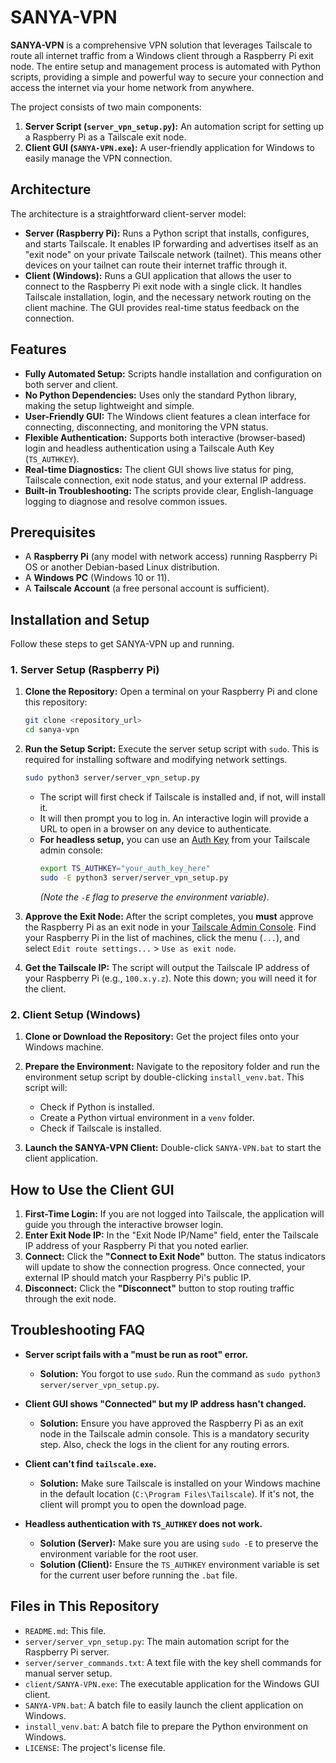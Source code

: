 # SANYA-VPN

**SANYA-VPN** is a comprehensive VPN solution that leverages Tailscale to route all internet traffic from a Windows client through a Raspberry Pi exit node. The entire setup and management process is automated with Python scripts, providing a simple and powerful way to secure your connection and access the internet via your home network from anywhere.

The project consists of two main components:
1.  **Server Script (`server_vpn_setup.py`):** An automation script for setting up a Raspberry Pi as a Tailscale exit node.
2.  **Client GUI (`SANYA-VPN.exe`):** A user-friendly application for Windows to easily manage the VPN connection.

## Architecture

The architecture is a straightforward client-server model:

*   **Server (Raspberry Pi):** Runs a Python script that installs, configures, and starts Tailscale. It enables IP forwarding and advertises itself as an "exit node" on your private Tailscale network (tailnet). This means other devices on your tailnet can route their internet traffic through it.
*   **Client (Windows):** Runs a GUI application that allows the user to connect to the Raspberry Pi exit node with a single click. It handles Tailscale installation, login, and the necessary network routing on the client machine. The GUI provides real-time status feedback on the connection.

## Features

*   **Fully Automated Setup:** Scripts handle installation and configuration on both server and client.
*   **No Python Dependencies:** Uses only the standard Python library, making the setup lightweight and simple.
*   **User-Friendly GUI:** The Windows client features a clean interface for connecting, disconnecting, and monitoring the VPN status.
*   **Flexible Authentication:** Supports both interactive (browser-based) login and headless authentication using a Tailscale Auth Key (`TS_AUTHKEY`).
*   **Real-time Diagnostics:** The client GUI shows live status for ping, Tailscale connection, exit node status, and your external IP address.
*   **Built-in Troubleshooting:** The scripts provide clear, English-language logging to diagnose and resolve common issues.

## Prerequisites

*   A **Raspberry Pi** (any model with network access) running Raspberry Pi OS or another Debian-based Linux distribution.
*   A **Windows PC** (Windows 10 or 11).
*   A **Tailscale Account** (a free personal account is sufficient).

## Installation and Setup

Follow these steps to get SANYA-VPN up and running.

### 1. Server Setup (Raspberry Pi)

1.  **Clone the Repository:**
    Open a terminal on your Raspberry Pi and clone this repository:
    ```bash
    git clone <repository_url>
    cd sanya-vpn
    ```

2.  **Run the Setup Script:**
    Execute the server setup script with `sudo`. This is required for installing software and modifying network settings.
    ```bash
    sudo python3 server/server_vpn_setup.py
    ```
    *   The script will first check if Tailscale is installed and, if not, will install it.
    *   It will then prompt you to log in. An interactive login will provide a URL to open in a browser on any device to authenticate.
    *   **For headless setup,** you can use an [Auth Key](https://tailscale.com/kb/1085/auth-keys/) from your Tailscale admin console:
        ```bash
        export TS_AUTHKEY="your_auth_key_here"
        sudo -E python3 server/server_vpn_setup.py
        ```
        *(Note the `-E` flag to preserve the environment variable)*.

3.  **Approve the Exit Node:**
    After the script completes, you **must** approve the Raspberry Pi as an exit node in your [Tailscale Admin Console](https://login.tailscale.com/admin/machines). Find your Raspberry Pi in the list of machines, click the menu (`...`), and select `Edit route settings...` > `Use as exit node`.

4.  **Get the Tailscale IP:**
    The script will output the Tailscale IP address of your Raspberry Pi (e.g., `100.x.y.z`). Note this down; you will need it for the client.

### 2. Client Setup (Windows)

1.  **Clone or Download the Repository:**
    Get the project files onto your Windows machine.

2.  **Prepare the Environment:**
    Navigate to the repository folder and run the environment setup script by double-clicking `install_venv.bat`. This script will:
    *   Check if Python is installed.
    *   Create a Python virtual environment in a `venv` folder.
    *   Check if Tailscale is installed.

3.  **Launch the SANYA-VPN Client:**
    Double-click `SANYA-VPN.bat` to start the client application.

## How to Use the Client GUI

1.  **First-Time Login:** If you are not logged into Tailscale, the application will guide you through the interactive browser login.
2.  **Enter Exit Node IP:** In the "Exit Node IP/Name" field, enter the Tailscale IP address of your Raspberry Pi that you noted earlier.
3.  **Connect:** Click the **"Connect to Exit Node"** button. The status indicators will update to show the connection progress. Once connected, your external IP should match your Raspberry Pi's public IP.
4.  **Disconnect:** Click the **"Disconnect"** button to stop routing traffic through the exit node.

## Troubleshooting FAQ

*   **Server script fails with a "must be run as root" error.**
    *   **Solution:** You forgot to use `sudo`. Run the command as `sudo python3 server/server_vpn_setup.py`.

*   **Client GUI shows "Connected" but my IP address hasn't changed.**
    *   **Solution:** Ensure you have approved the Raspberry Pi as an exit node in the Tailscale admin console. This is a mandatory security step. Also, check the logs in the client for any routing errors.

*   **Client can't find `tailscale.exe`.**
    *   **Solution:** Make sure Tailscale is installed on your Windows machine in the default location (`C:\Program Files\Tailscale`). If it's not, the client will prompt you to open the download page.

*   **Headless authentication with `TS_AUTHKEY` does not work.**
    *   **Solution (Server):** Make sure you are using `sudo -E` to preserve the environment variable for the root user.
    *   **Solution (Client):** Ensure the `TS_AUTHKEY` environment variable is set for the current user before running the `.bat` file.

## Files in This Repository

*   `README.md`: This file.
*   `server/server_vpn_setup.py`: The main automation script for the Raspberry Pi server.
*   `server/server_commands.txt`: A text file with the key shell commands for manual server setup.
*   `client/SANYA-VPN.exe`: The executable application for the Windows GUI client.
*   `SANYA-VPN.bat`: A batch file to easily launch the client application on Windows.
*   `install_venv.bat`: A batch file to prepare the Python environment on Windows.
*   `LICENSE`: The project's license file.
